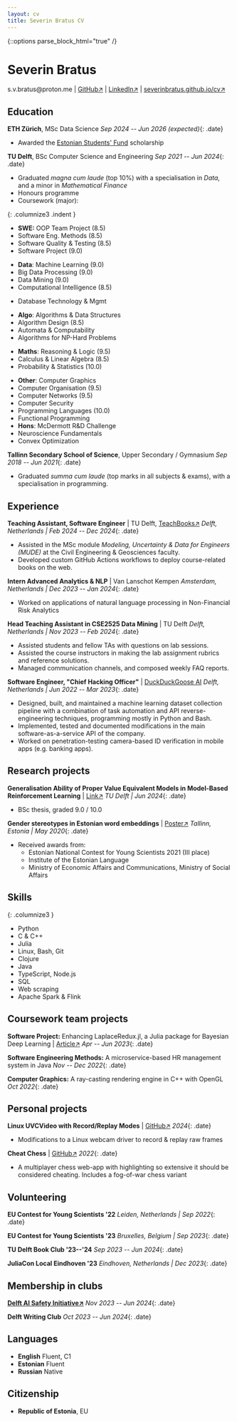 ```yaml
---
layout: cv
title: Severin Bratus CV
---
```


{::options parse_block_html="true" /}

<!-- ![me](me.jpg){: .abs-top-right .img-size} -->

# Severin Bratus

<div id="contact">
<!-- <a href="mailto:"> </a> -->
s.v.bratus@proton.me
| <a href="https://github.com/severinbratus/">GitHub↗</a>
| <a href="https://www.linkedin.com/in/severin-bratus/">LinkedIn↗</a>
| <a href="https://severinbratus.github.io/cv/">severinbratus.github.io/cv↗</a>
</div>

<!-- __*A 3rd-year BSc CS&E student aiming for a career in engineering & research of machine intelligence.*__ -->

## Education

__ETH Zürich__, MSc Data Science
*Sep 2024 -- Jun 2026 (expected)*{: .date}
- Awarded the [Estonian Students' Fund](https://esfusa.org/eng/index) scholarship

__TU Delft__, BSc Computer Science and Engineering
*Sep 2021 -- Jun 2024*{: .date}

- Graduated *magna cum laude* (top 10%) with a specialisation in *Data*, and a minor in *Mathematical Finance*
- Honours programme
- Coursework (major):

{: .columnize3 .indent }
<!-- SWE -->
  - __SWE:__ OOP Team Project (8.5)
  - Software Eng. Methods (8.5)
  - Software Quality & Testing (8.5)
  - Software Project (9.0)
<!-- Data -->
  - __Data__: Machine Learning (9.0)
  - Big Data Processing (9.0)
  - Data Mining (9.0)
  - Computational Intelligence (8.5)
<!-- DB -->
  - Database Technology & Mgmt
<!-- Algo -->
  - __Algo__: Algorithms & Data Structures
  - Algorithm Design (8.5)
  - Automata & Computability
  - Algorithms for NP-Hard Problems
<!-- Maths -->
  - __Maths__: Reasoning & Logic (9.5)
  - Calculus & Linear Algebra (8.5)
  - Probability & Statistics (10.0)
<!-- Misc -->
<!-- Low-level -->
  - __Other__: Computer Graphics
  - Computer Organisation (9.5)
  - Computer Networks (9.5)
  - Computer Security
  - Programming Languages (10.0)
  - Functional Programming
  - __Hons__: McDermott R&D Challenge
  - Neuroscience Fundamentals
  - Convex Optimization
  
__Tallinn Secondary School of Science__, Upper Secondary / Gymnasium
*Sep 2018 -- Jun 2021*{: .date}
- Graduated *summa cum laude* (top marks in all subjects & exams), with a specialisation in programming.

## Experience

__Teaching Assistant, Software Engineer__ \| TU Delft, [TeachBooks↗](https://teachbooks.tudelft.nl/)
*Delft, Netherlands | Feb 2024 -- Dec 2024*{: .date}
- Assisted in the MSc module *Modeling, Uncertainty & Data for Engineers (MUDE)* at the Civil Engineering & Geosciences faculty.
- Developed custom GitHub Actions workflows to deploy course-related books on the web.

__Intern Advanced Analytics & NLP__ \| Van Lanschot Kempen
*Amsterdam, Netherlands | Dec 2023 -- Jan 2024*{: .date}
- Worked on applications of natural language processing in Non-Financial Risk Analytics

__Head Teaching Assistant in CSE2525 Data Mining__ \| TU Delft
*Delft, Netherlands | Nov 2023 -- Feb 2024*{: .date}
- Assisted students and fellow TAs with questions on lab sessions.
- Assisted the course instructors in making the lab assignment rubrics and reference solutions.
- Managed communication channels, and composed weekly FAQ reports.

__Software Engineer, "Chief Hacking Officer"__ \| [DuckDuckGoose AI](duckduckgoose.ai)
*Delft, Netherlands | Jun 2022 -- Mar 2023*{: .date}
- Designed, built, and maintained a machine learning dataset collection pipeline with a combination of task automation and API reverse-engineering techniques, programming mostly in Python and Bash.
- Implemented, tested and documented modifications in the main software-as-a-service API of the company.
- Worked on penetration-testing camera-based ID verification in mobile apps (e.g. banking apps).

<!-- __Programming Class Instructor__ -->
<!-- *Tallinn, Estonia | Oct 2020 -- May 2021*{: .date} -->
<!-- - Instructed pupils of grades 5-9 at the Tallinn Secondary School of Science in game development with Unity & C#. -->

<div id="section-research-projects">

## Research projects

__Generalisation Ability of Proper Value Equivalent Models in Model-Based Reinforcement Learning__ \| [Link↗](http://resolver.tudelft.nl/uuid:49da7493-2cff-4fd0-85f7-0ee0f9219b26)
*TU Delft | Jun 2024*{: .date}
- BSc thesis, graded 9.0 / 10.0

__Gender stereotypes in Estonian word embeddings__ \|  [Poster↗](https://eucys2021.usal.es/wp-content/uploads/2021/07/Social-Sciences-01-2021.png)
*Tallinn, Estonia | May 2020*{: .date}
<!-- - Research paper on societal bias in machine learning, natural language processing. -->
<!-- - Presented at the EU Contest for Young Scientists 2021. -->
- Received awards from:
  - Estonian National Contest for Young Scientists 2021 (III place)
  - Institute of the Estonian Language
  - Ministry of Economic Affairs and Communications, Ministry of Social Affairs
  <!-- - Magazine *Horisont* -->

</div>

<div id="section-skills">

<div class="pb"> </div>

## Skills

{: .columnize3 }
- Python
- C & C++ 
- Julia
- Linux, Bash, Git
- Clojure
- Java
- TypeScript, Node.js
- SQL
- Web scraping
- Apache Spark & Flink

</div>

<div id="section-coursework-projects">


## Coursework team projects

__Software Project:__ Enhancing LaplaceRedux.jl, a Julia package for
Bayesian Deep Learning \| [Article↗](https://medium.com/@sbratus/an-introduction-to-laplace-approximations-for-bayesian-deep-learning-in-julia-c5a30cfaf7b5)
*Apr -- Jun 2023*{: .date}

__Software Engineering Methods:__ A microservice-based HR management system in Java
*Nov -- Dec 2022*{: .date}

__Computer Graphics:__ A ray-casting rendering engine in C++ with OpenGL
*Oct 2022*{: .date}

</div>

<div id="section-personal-projects">

## Personal projects

<!-- - [__meta-chess__](https://github.com/severinbratus/metachess) - Self-modifying chess in React (WIP) -->
__Linux UVCVideo with Record/Replay Modes__ \| [GitHub↗](https://github.com/severinbratus/uvcvideo-record-replay)
*2024*{: .date}
- Modifications to a Linux webcam driver to record & replay raw frames
<!-- - [__mylm__](https://github.com/severinbratus/mylm) - A 3-D open-world roguelike (WIP) -->

<!-- {: .columnize2 } -->
__Cheat Chess__ \| [GitHub↗](https://github.com/severinbratus/cheat-chess/tree/main)
*2022*{: .date}
- A multiplayer chess web-app with highlighting so extensive it should be considered cheating. Includes a fog-of-war chess variant

</div>

<!-- ## Online courses -->

<!-- __[Mathematics and Python for Data Analysis](https://coursera.org/share/e7b9a1d5be8237a5f24b6a341432d919)__ | Moscow Institute of Physics and Technology & Yandex  -->
<!--   Sep 2020 -->

<!-- __[Geometry and Groups](https://coursera.org/share/79cd3591e7b990b7f996dfe4ddff95b8)__ | Moscow Institute of Physics and Technology & Dmitry Pozharsky University -->
<!--   Oct 2020 -->
<!-- {: columnize2 } -->
<!-- - Interpretation of geometry through group theory. -->

## Volunteering

__EU Contest for Young Scientists '22__
*Leiden, Netherlands | Sep 2022*{: .date}

__EU Contest for Young Scientists '23__
*Bruxelles, Belgium | Sep 2023*{: .date}

__TU Delft Book Club '23--'24__
*Sep 2023 -- Jun 2024*{: .date}

__JuliaCon Local Eindhoven '23__
*Eindhoven, Netherlands | Dec 2023*{: .date}

## Membership in clubs

__[Delft AI Safety Initiative↗](https://www.delftaisafety.org/)__
*Nov 2023 -- Jun 2024*{: .date}

__Delft Writing Club__
*Oct 2023 -- Jun 2024*{: .date}

## Languages

- __English__ Fluent, C1
- __Estonian__ Fluent 
- __Russian__ Native

## Citizenship

- __Republic of Estonia__, EU

<!-- ### Footer

Last updated: 26 Sep 2022 -->

